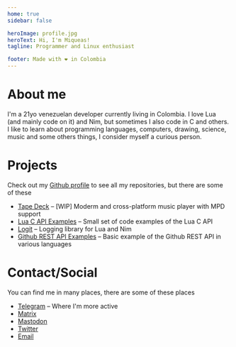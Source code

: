 ```yaml
---
home: true
sidebar: false

heroImage: profile.jpg
heroText: Hi, I'm Miqueas!
tagline: Programmer and Linux enthusiast

footer: Made with ❤️ in Colombia
---
```


# About me

I'm a 21yo venezuelan developer currently living in Colombia. I love Lua (and mainly code on it) and Nim, but sometimes I also code in C and others. I like to learn about programming languages, computers, drawing, science, music and some others things, I consider myself a curious person.

# Projects

Check out my [Github profile](https://github.com/Miqueas) to see all my repositories, but there are some of these

  - [Tape Deck](https://github.com/Miqueas/TapeDeck)
    &ndash; [WIP] Moderm and cross-platform music player with MPD support
  - [Lua C API Examples](https://github.com/Miqueas/Lua-C-API-Examples)
    &ndash; Small set of code examples of the Lua C API
  - [Logit](https://github.com/Miqueas/Logit)
    &ndash; Logging library for Lua and Nim
  - [Github REST API Examples](https://github.com/Miqueas/Github-REST-API-Examples)
    &ndash; Basic example of the Github REST API in various languages

# Contact/Social

You can find me in many places, there are some of these places

  - [Telegram](https://t.me/M1que4s)
    &ndash; Where I'm more active
  - [Matrix](https://matrix.to/#/@m1que4s:matrix.org)
  - [Mastodon](https://mas.to/@M1que4s)
  - [Twitter](https://twitter.com/M1que4s)
  - [Email](mailto:miqueas2020@yahoo.com)